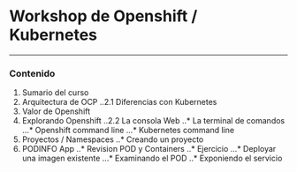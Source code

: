 # Workshop de Openshift / Kubernetes
----

### Contenido

1. Sumario del curso
2. Arquitectura de OCP
..2.1 Diferencias con Kubernetes
3. Valor de Openshift
4. Explorando Openshift
..2.2 La consola Web
..* La terminal de comandos
...* Openshift command line
...* Kubernetes command line
5. Proyectos / Namespaces
..* Creando un proyecto
6. PODINFO App
..* Revision POD y Containers
..* Ejercicio
...* Deployar una imagen existente
...* Examinando el POD
..* Exponiendo el servicio




